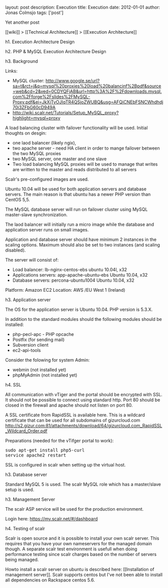 layout: post
description: Execution
title: Execution
date: 2012-01-01
author: Jonas Colmsjo
tags: ['post']

Yet another post





[[wiki]] > [[Technical Architecture]] > [[Execution Architecture]]

h1. Execution Architecture Design

h2. PHP & MySQL Execution Architecture Design

h3. Background

Links:
* MySQL cluster: http://www.google.se/url?sa=t&rct=j&q=mysql%20proxies%20load%20balancinf%2Bpdf&source=web&cd=2&ved=0CDYQFjAB&url=http%3A%2F%2Fdownloads.mysql.com%2Fforge%2Fslides%2FMySQL-Proxy.pdf&ei=JkXjTvOJIqTR4QSjoZWUBQ&usg=AFQjCNEbFSNCWhdhdj70i3ZFbG60cD949A
* http://wiki.scalr.net/Tutorials/Setup_MySQL_proxy?highlight=mysql+proxy

A load balancing cluster with failover functionality will be used. Initial thoughts on desgin:
* one laod balancer (likely ngix), 
* two apache server - need HA client in order to mange failover between the two MySQL proxies
* two MySQL server, one master and one slave
* Two load balancing MySQL proxies will be used to manage that writes are written to the master and reads distributed to all servers

Scalr's pre-configured images are used. 

Ubuntu 10.04 will be used for both application servers and database servers. The main reason is that ubuntu has a newer PHP version than CentOS 5,5.

The MySQL database server will run on failover cluster using MySQL master-slave synchronization. 

The laod balancer will initially run a micro image while the database and application server runs on small images.

Application and database server should have minimum 2 instances in the scaling options. Maximum should also be set to two instances (and scaling disabled).

The server will consist of:
* Load balancer: lb-nginx-centos-ebs ubuntu 10.04l, x32
* Applications servers: app-apache-ubuntu-ebs Ubuntu 10.04, x32
* Database servers: percona-ubuntu1004 Ubuntu 10.04, x32


Platform: Amazon EC2
Location: AWS /EU West 1 (Ireland)


h3. Application server

The OS for the application server is Ubuntu 10.04. PHP version is 5.3.X.

In addition to the standard modules should the following modules should be installed:
* php-pecl-apc - PHP opcache
* Postfix (for sending mail)
* Subversion client
* ec2-api-tools

Consider the folowing for system Admin:
* webmin (not installed yet)
* phpMyAdmin (not installed yet)


h4. SSL

All communication with vTiger and the portal should be encrypted with SSL. It should not be possible to connect using standard http. Port 80 should be closed in the firewall and apache should not listen on port 80.

A SSL certificate from RapidSSL is available here. This is a wildcard certificate that can be used for all subdomains of gizurcloud.com
http://s2.gizur.com:81/attachments/download/64/gizurcloud.com_RapidSSL_Wildcard_Order.pdf

Preparations (needed for the vTifger portal to work):
<pre>
sudo apt-get install php5-curl
service apache2 restart
</pre>

SSL is configured in scalr when setting up the virtual host.

h3. Database server

Standard MySQL 5 is used. The scalr MySQL role which has a master/slave setup is used.


h3. Management Server

The scalr ASP service will be used for the production environment. 

Login here: https://my.scalr.net/#/dashboard


h4. Testing of scalr 

Scalr is open source and it is possible to install your own scalr server. This requires that you have your own nameservers for the managed domain though.
A separate scalr test environment is usefull when doing performance testing since scalr charges based on the number of servers being managed. 

Howto install a scalr server on ubuntu is described here: [[Installation of management server]]. Scalr supports centos but I've not been able to install all dependencies on Rackspace centos 5.6.
